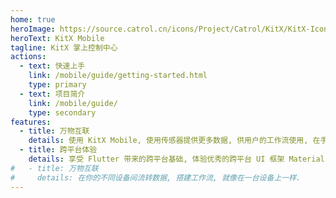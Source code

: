```yaml
---
home: true
heroImage: https://source.catrol.cn/icons/Project/Catrol/KitX/KitX-Icon-1024x-margin-2x.png
heroText: KitX Mobile
tagline: KitX 掌上控制中心
actions:
  - text: 快速上手
    link: /mobile/guide/getting-started.html
    type: primary
  - text: 项目简介
    link: /mobile/guide/
    type: secondary
features:
  - title: 万物互联
    details: 使用 KitX Mobile, 使用传感器提供更多数据, 供用户的工作流使用, 在手机即可完成 KitX 设备联动.
  - title: 跨平台体验
    details: 享受 Flutter 带来的跨平台基础, 体验优秀的跨平台 UI 框架 Material Design.
#   - title: 万物互联
#     details: 在你的不同设备间流转数据, 搭建工作流, 就像在一台设备上一样.
---
```


